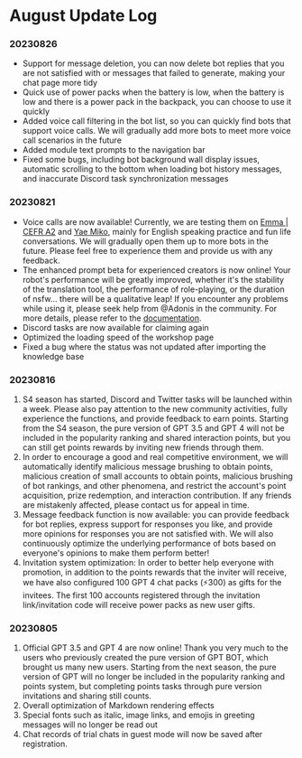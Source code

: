 # August Update Log

### 20230826

* Support for message deletion, you can now delete bot replies that you are not satisfied with or messages that failed to generate, making your chat page more tidy
* Quick use of power packs when the battery is low, when the battery is low and there is a power pack in the backpack, you can choose to use it quickly
* Added voice call filtering in the bot list, so you can quickly find bots that support voice calls. We will gradually add more bots to meet more voice call scenarios in the future
* Added module text prompts to the navigation bar
* Fixed some bugs, including bot background wall display issues, automatic scrolling to the bottom when loading bot history messages, and inaccurate Discord task synchronization messages

### 20230821

* Voice calls are now available! Currently, we are testing them on [Emma | CEFR A2](https://app.myshell.ai/chat?shareCode=359812d2bfed4848844cdec930ee9557\&bot=1) and [Yae Miko](https://app.myshell.ai/chat?shareCode=988cfd4d5f4a47ccb9203aa4e3e4de85\&bot=1), mainly for English speaking practice and fun life conversations. We will gradually open them up to more bots in the future. Please feel free to experience them and provide us with any feedback.
* The enhanced prompt beta for experienced creators is now online! Your robot's performance will be greatly improved, whether it's the stability of the translation tool, the performance of role-playing, or the duration of nsfw... there will be a qualitative leap! If you encounter any problems while using it, please seek help from @Adonis in the community. For more details, please refer to the [documentation](https://docs.myshell.ai/v/zhong-wen/product-manual/robot-creative-workshop/qiang-hua-promptbeta).
* Discord tasks are now available for claiming again
* Optimized the loading speed of the workshop page
* Fixed a bug where the status was not updated after importing the knowledge base

### 20230816

1. S4 season has started, Discord and Twitter tasks will be launched within a week. Please also pay attention to the new community activities, fully experience the functions, and provide feedback to earn points. Starting from the S4 season, the pure version of GPT 3.5 and GPT 4 will not be included in the popularity ranking and shared interaction points, but you can still get points rewards by inviting new friends through them.
2. In order to encourage a good and real competitive environment, we will automatically identify malicious message brushing to obtain points, malicious creation of small accounts to obtain points, malicious brushing of bot rankings, and other phenomena, and restrict the account's point acquisition, prize redemption, and interaction contribution. If any friends are mistakenly affected, please contact us for appeal in time.
3. Message feedback function is now available: you can provide feedback for bot replies, express support for responses you like, and provide more opinions for responses you are not satisfied with. We will also continuously optimize the underlying performance of bots based on everyone's opinions to make them perform better!
4. Invitation system optimization: In order to better help everyone with promotion, in addition to the points rewards that the inviter will receive, we have also configured 100 GPT 4 chat packs (️⚡️300) as gifts for the invitees. The first 100 accounts registered through the invitation link/invitation code will receive power packs as new user gifts.

### 20230805

1. Official GPT 3.5 and GPT 4 are now online! Thank you very much to the users who previously created the pure version of GPT BOT, which brought us many new users. Starting from the next season, the pure version of GPT will no longer be included in the popularity ranking and points system, but completing points tasks through pure version invitations and sharing still counts.
2. Overall optimization of Markdown rendering effects
3. Special fonts such as italic, image links, and emojis in greeting messages will no longer be read out
4. Chat records of trial chats in guest mode will now be saved after registration.